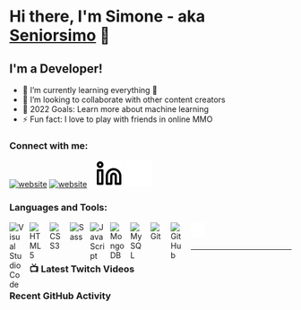 # Hi there, I'm Simone - aka [Seniorsimo][twitch] 👋

## I'm a Developer!
- 🌱 I’m currently learning everything 🤣
- 👯 I’m looking to collaborate with other content creators
- 🥅 2022 Goals: Learn more about machine learning
- ⚡ Fun fact: I love to play with friends in online MMO

### Connect with me:

[![website](./img/twitch-light.svg)](https://www.twitch.tv/seniorsimo#gh-light-mode-only)
[![website](./img/twitch-dark.svg)](https://www.twitch.tv/seniorsimo#gh-dark-mode-only)
&nbsp;&nbsp;
[![website](./img/linkedin-light.svg)](https://www.linkedin.com/in/simone-picco-526661174#gh-light-mode-only)
[![website](./img/linkedin-dark.svg)](https://www.linkedin.com/in/simone-picco-526661174#gh-dark-mode-only)

### Languages and Tools:

<img align="left" alt="Visual Studio Code" width="26px" src="https://cdn.jsdelivr.net/gh/devicons/devicon/icons/vscode/vscode-original.svg" style="padding-right:10px;" />
<img align="left" alt="HTML5" width="26px" src="https://cdn.jsdelivr.net/gh/devicons/devicon/icons/html5/html5-original.svg" style="padding-right:10px;" />
<img align="left" alt="CSS3" width="26px" src="https://cdn.jsdelivr.net/gh/devicons/devicon/icons/css3/css3-original.svg" style="padding-right:10px;" />
<img align="left" alt="Sass" width="26px" src="https://cdn.jsdelivr.net/gh/devicons/devicon/icons/sass/sass-original.svg" style="padding-right:10px;" />
<img align="left" alt="JavaScript" width="26px" src="https://cdn.jsdelivr.net/gh/devicons/devicon/icons/javascript/javascript-original.svg" style="padding-right:10px;" />
<img align="left" alt="MongoDB" width="26px" src="https://cdn.jsdelivr.net/gh/devicons/devicon/icons/mongodb/mongodb-original.svg" style="padding-right:10px;" />
<img align="left" alt="MySQL" width="26px" src="https://cdn.jsdelivr.net/gh/devicons/devicon/icons/mysql/mysql-original.svg" style="padding-right:10px;" />
<img align="left" alt="Git" width="26px" src="https://cdn.jsdelivr.net/gh/devicons/devicon/icons/git/git-original.svg" style="padding-right:10px;" />
<img align="left" alt="GitHub" width="26px" src="https://user-images.githubusercontent.com/3369400/139447912-e0f43f33-6d9f-45f8-be46-2df5bbc91289.png" style="padding-right:10px;" />
<img align="left" alt="Terminal" width="26px" src="./img/terminal-dark.svg" />

<br />
<br />

---

### 📺 Latest Twitch Videos

<!-- TWITCH:START -->
<!-- TWITCH:END -->

### Recent GitHub Activity
  
<!--START_SECTION:activity-->
<!--END_SECTION:activity-->

[twitch]: https://www.twitch.tv/seniorsimo
[linkedin]: https://www.linkedin.com/in/simone-picco-526661174